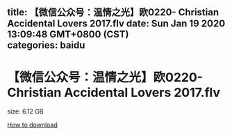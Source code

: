 
title: 【微信公众号：温情之光】欧0220- Christian Accidental Lovers 2017.flv
date: Sun Jan 19 2020 13:09:48 GMT+0800 (CST)    
categories: baidu
---

# 【微信公众号：温情之光】欧0220- Christian Accidental Lovers 2017.flv
size: 6.12 GB
 
 

[How to download](https://bpcam.bemobtrk.com/go/2ceec3aa-1ca2-46d6-b9ff-aaa5c184517c?jno=905)
